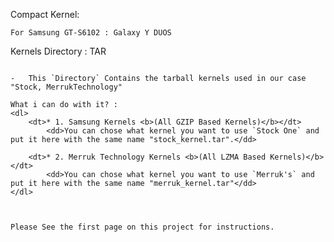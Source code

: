 Compact Kernel:
~~~~~~~~~~~~~~~
For Samsung GT-S6102 : Galaxy Y DUOS
~~~~~~~~~~~~~~~~~~~~~~~~~~~~~~~~~~~~


Kernels Directory : TAR
~~~~~~~~~~~~~~~~~~~~~~~

-	This `Directory` Contains the tarball kernels used in our case "Stock, MerrukTechnology"

What i can do with it? :
<dl>
	<dt>* 1. Samsung Kernels <b>(All GZIP Based Kernels)</b></dt>
		<dd>You can chose what kernel you want to use `Stock One` and put it here with the same name "stock_kernel.tar".</dd>

	<dt>* 2. Merruk Technology Kernels <b>(All LZMA Based Kernels)</b></dt>
		<dd>You can chose what kernel you want to use `Merruk's` and put it here with the same name "merruk_kernel.tar"</dd>
</dl>



Please See the first page on this project for instructions.
~~~~~~~~~~~~~~~~~~~~~~~~~~~~~~~~~~~~~~~~~~~~~~~~~~~~~~~~~~~
